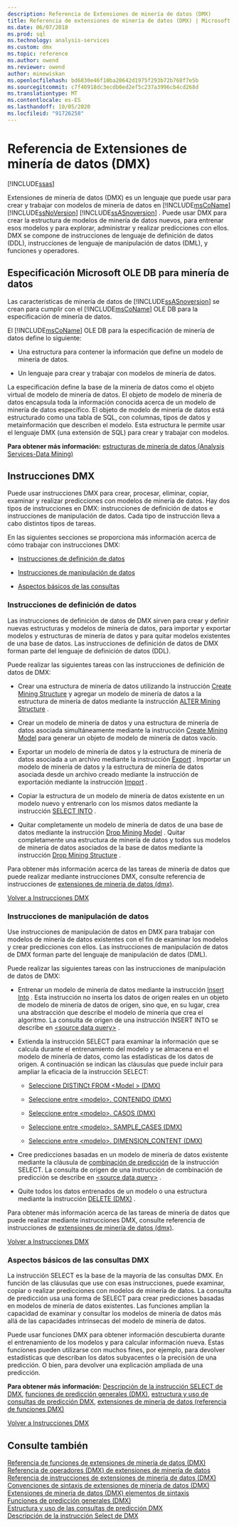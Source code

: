 ```yaml
---
description: Referencia de Extensiones de minería de datos (DMX)
title: Referencia de extensiones de minería de datos (DMX) | Microsoft Docs
ms.date: 06/07/2018
ms.prod: sql
ms.technology: analysis-services
ms.custom: dmx
ms.topic: reference
ms.author: owend
ms.reviewer: owend
author: minewiskan
ms.openlocfilehash: bd6830e46f10ba20642d1975f293b72b768f7e5b
ms.sourcegitcommit: c7f40918dc3ecdb0ed2ef5c237a3996cb4cd268d
ms.translationtype: MT
ms.contentlocale: es-ES
ms.lasthandoff: 10/05/2020
ms.locfileid: "91726258"
---
```

# <a name="data-mining-extensions-dmx-reference"></a>Referencia de Extensiones de minería de datos (DMX)
[!INCLUDE[ssas](../includes/applies-to-version/ssas.md)]

  Extensiones de minería de datos (DMX) es un lenguaje que puede usar para crear y trabajar con modelos de minería de datos en [!INCLUDE[msCoName](../includes/msconame-md.md)] [!INCLUDE[ssNoVersion](../includes/ssnoversion-md.md)] [!INCLUDE[ssASnoversion](../includes/ssasnoversion-md.md)] . Puede usar DMX para crear la estructura de modelos de minería de datos nuevos, para entrenar esos modelos y para explorar, administrar y realizar predicciones con ellos. DMX se compone de instrucciones de lenguaje de definición de datos (DDL), instrucciones de lenguaje de manipulación de datos (DML), y funciones y operadores.  
  
## <a name="microsoft-ole-db-for-data-mining-specification"></a>Especificación Microsoft OLE DB para minería de datos  
 Las características de minería de datos de [!INCLUDE[ssASnoversion](../includes/ssasnoversion-md.md)] se crean para cumplir con el [!INCLUDE[msCoName](../includes/msconame-md.md)] OLE DB para la especificación de minería de datos.  
  
 El [!INCLUDE[msCoName](../includes/msconame-md.md)] OLE DB para la especificación de minería de datos define lo siguiente:  
  
-   Una estructura para contener la información que define un modelo de minería de datos.  
  
-   Un lenguaje para crear y trabajar con modelos de minería de datos.  
  
 La especificación define la base de la minería de datos como el objeto virtual de modelo de minería de datos. El objeto de modelo de minería de datos encapsula toda la información conocida acerca de un modelo de minería de datos específico. El objeto de modelo de minería de datos está estructurado como una tabla de SQL, con columnas, tipos de datos y metainformación que describen el modelo. Esta estructura le permite usar el lenguaje DMX (una extensión de SQL) para crear y trabajar con modelos.  
  
 **Para obtener más información:** [estructuras de minería de datos &#40;Analysis Services-Data Mining&#41;](/analysis-services/data-mining/mining-structures-analysis-services-data-mining)  
  
##  <a name="dmx-statements"></a><a name="BKMK_DMXStatements"></a> Instrucciones DMX  
 Puede usar instrucciones DMX para crear, procesar, eliminar, copiar, examinar y realizar predicciones con modelos de minería de datos. Hay dos tipos de instrucciones en DMX: instrucciones de definición de datos e instrucciones de manipulación de datos. Cada tipo de instrucción lleva a cabo distintos tipos de tareas.  
  
 En las siguientes secciones se proporciona más información acerca de cómo trabajar con instrucciones DMX:  
  
-   [Instrucciones de definición de datos](#BKMK_DDL)  
  
-   [Instrucciones de manipulación de datos](#BKMK_DML)  
  
-   [Aspectos básicos de las consultas](#BKMK_Queries)  
  
###  <a name="data-definition-statements"></a><a name="BKMK_DDL"></a> Instrucciones de definición de datos  
 Las instrucciones de definición de datos de DMX sirven para crear y definir nuevas estructuras y modelos de minería de datos, para importar y exportar modelos y estructuras de minería de datos y para quitar modelos existentes de una base de datos. Las instrucciones de definición de datos de DMX forman parte del lenguaje de definición de datos (DDL).  
  
 Puede realizar las siguientes tareas con las instrucciones de definición de datos de DMX:  
  
-   Crear una estructura de minería de datos utilizando la instrucción [Create Mining Structure](../dmx/create-mining-structure-dmx.md) y agregar un modelo de minería de datos a la estructura de minería de datos mediante la instrucción [ALTER Mining Structure](../dmx/alter-mining-structure-dmx.md) .  
  
-   Crear un modelo de minería de datos y una estructura de minería de datos asociada simultáneamente mediante la instrucción [Create Mining Model](../dmx/create-mining-model-dmx.md) para generar un objeto de modelo de minería de datos vacío.  
  
-   Exportar un modelo de minería de datos y la estructura de minería de datos asociada a un archivo mediante la instrucción [Export](../dmx/export-dmx.md) . Importar un modelo de minería de datos y la estructura de minería de datos asociada desde un archivo creado mediante la instrucción de exportación mediante la instrucción [Import](../dmx/import-dmx.md) .  
  
-   Copiar la estructura de un modelo de minería de datos existente en un modelo nuevo y entrenarlo con los mismos datos mediante la instrucción [SELECT INTO](../dmx/select-into-dmx.md) .  
  
-   Quitar completamente un modelo de minería de datos de una base de datos mediante la instrucción [Drop Mining Model](../dmx/drop-mining-model-dmx.md) . Quitar completamente una estructura de minería de datos y todos sus modelos de minería de datos asociados de la base de datos mediante la instrucción [Drop Mining Structure](../dmx/drop-mining-structure-dmx.md) .  
  
 Para obtener más información acerca de las tareas de minería de datos que puede realizar mediante instrucciones DMX, consulte referencia de instrucciones de [extensiones de minería de datos &#40;dmx&#41;](../dmx/data-mining-extensions-dmx-statements.md).  
  
 [Volver a Instrucciones DMX](#BKMK_DMXStatements)  
  
###  <a name="data-manipulation-statements"></a><a name="BKMK_DML"></a> Instrucciones de manipulación de datos  
 Use instrucciones de manipulación de datos en DMX para trabajar con modelos de minería de datos existentes con el fin de examinar los modelos y crear predicciones con ellos. Las instrucciones de manipulación de datos de DMX forman parte del lenguaje de manipulación de datos (DML).  
  
 Puede realizar las siguientes tareas con las instrucciones de manipulación de datos de DMX:  
  
-   Entrenar un modelo de minería de datos mediante la instrucción [Insert Into](../dmx/insert-into-dmx.md) . Esta instrucción no inserta los datos de origen reales en un objeto de modelo de minería de datos de origen, sino que, en su lugar, crea una abstracción que describe el modelo de minería que crea el algoritmo. La consulta de origen de una instrucción INSERT INTO se describe en [\<source data query>](../dmx/source-data-query.md) .  
  
-   Extienda la instrucción SELECT para examinar la información que se calcula durante el entrenamiento del modelo y se almacena en el modelo de minería de datos, como las estadísticas de los datos de origen. A continuación se indican las cláusulas que puede incluir para ampliar la eficacia de la instrucción SELECT:  
  
    -   [Seleccione DISTINCt FROM &#60;Model &#62; &#40;DMX&#41;](../dmx/select-distinct-from-model-dmx.md)  
  
    -   [Seleccione entre &#60;modelo&#62;. CONTENIDO &#40;DMX&#41;](../dmx/select-from-model-content-dmx.md)  
  
    -   [Seleccione entre &#60;modelo&#62;. CASOS &#40;DMX&#41;](../dmx/select-from-model-cases-dmx.md)  
  
    -   [Seleccione entre &#60;modelo&#62;. SAMPLE_CASES &#40;DMX&#41;](../dmx/select-from-model-sample-cases-dmx.md)  
  
    -   [Seleccione entre &#60;modelo&#62;. DIMENSION_CONTENT &#40;DMX&#41;](../dmx/select-from-model-dimension-content-dmx.md)  
  
-   Cree predicciones basadas en un modelo de minería de datos existente mediante la cláusula de [combinación de predicción](../dmx/select-from-model-prediction-join-dmx.md) de la instrucción SELECT. La consulta de origen de una instrucción de combinación de predicción se describe en [\<source data query>](../dmx/source-data-query.md) .  
  
-   Quite todos los datos entrenados de un modelo o una estructura mediante la instrucción [DELETE &#40;DMX&#41;](../dmx/delete-dmx.md) .  
  
 Para obtener más información acerca de las tareas de minería de datos que puede realizar mediante instrucciones DMX, consulte referencia de instrucciones de [extensiones de minería de datos &#40;dmx&#41;](../dmx/data-mining-extensions-dmx-statements.md).  
  
 [Volver a Instrucciones DMX](#BKMK_DMXStatements)  
  
###  <a name="dmx-query-fundamentals"></a><a name="BKMK_Queries"></a> Aspectos básicos de las consultas DMX  
 La instrucción SELECT es la base de la mayoría de las consultas DMX. En función de las cláusulas que use con esas instrucciones, puede examinar, copiar o realizar predicciones con modelos de minería de datos. La consulta de predicción usa una forma de SELECT para crear predicciones basadas en modelos de minería de datos existentes. Las funciones amplían la capacidad de examinar y consultar los modelos de minería de datos más allá de las capacidades intrínsecas del modelo de minería de datos.  
  
 Puede usar funciones DMX para obtener información descubierta durante el entrenamiento de los modelos y para calcular información nueva. Estas funciones pueden utilizarse con muchos fines, por ejemplo, para devolver estadísticas que describan los datos subyacentes o la precisión de una predicción. O bien, para devolver una explicación ampliada de una predicción.  
  
 **Para obtener más**  **información:** [Descripción de la instrucción SELECT de DMX](../dmx/understanding-the-dmx-select-statement.md), [funciones de predicción generales &#40;DMX&#41;](../dmx/general-prediction-functions-dmx.md), [estructura y uso de consultas de predicción DMX](../dmx/structure-and-usage-of-dmx-prediction-queries.md), [extensiones de minería de datos &#40;referencia de funciones DMX&#41;](../dmx/data-mining-extensions-dmx-function-reference.md)  
  
 [Volver a Instrucciones DMX](#BKMK_DMXStatements)  
  
## <a name="see-also"></a>Consulte también  
 [Referencia de funciones de extensiones de minería de datos &#40;DMX&#41;](../dmx/data-mining-extensions-dmx-function-reference.md)   
 [Referencia de operadores &#40;DMX&#41; de extensiones de minería de datos](../dmx/data-mining-extensions-dmx-operator-reference.md)   
 [Referencia de instrucciones de extensiones de minería de datos &#40;DMX&#41;](../dmx/data-mining-extensions-dmx-statements.md)   
 [Convenciones de sintaxis de extensiones de minería de datos &#40;DMX&#41;](../dmx/data-mining-extensions-dmx-syntax-conventions.md)   
 [Extensiones de minería de datos &#40;DMX&#41; elementos de sintaxis](../dmx/data-mining-extensions-dmx-syntax-elements.md)   
 [Funciones de predicción generales &#40;DMX&#41;](../dmx/general-prediction-functions-dmx.md)   
 [Estructura y uso de las consultas de predicción DMX](../dmx/structure-and-usage-of-dmx-prediction-queries.md)   
 [Descripción de la instrucción Select de DMX](../dmx/understanding-the-dmx-select-statement.md)  
  
